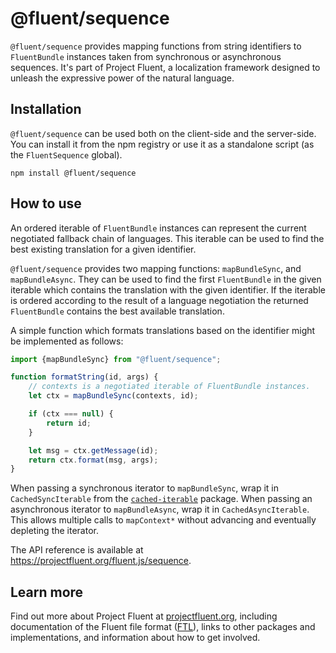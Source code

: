 # @fluent/sequence

`@fluent/sequence` provides mapping functions from string identifiers to
`FluentBundle` instances taken from synchronous or asynchronous sequences.
It's part of Project Fluent, a localization framework designed to unleash the
expressive power of the natural language.


## Installation

`@fluent/sequence` can be used both on the client-side and the server-side.
You can install it from the npm registry or use it as a standalone script (as
the `FluentSequence` global).

    npm install @fluent/sequence


## How to use

An ordered iterable of `FluentBundle` instances can represent the current
negotiated fallback chain of languages. This iterable can be used to find the
best existing translation for a given identifier.

`@fluent/sequence` provides two mapping functions: `mapBundleSync`, and
`mapBundleAsync`. They can be used to find the first `FluentBundle` in the
given iterable which contains the translation with the given identifier. If
the iterable is ordered according to the result of a language negotiation the
returned `FluentBundle` contains the best available translation.

A simple function which formats translations based on the identifier might
be implemented as follows:

```js
import {mapBundleSync} from "@fluent/sequence";

function formatString(id, args) {
    // contexts is a negotiated iterable of FluentBundle instances.
    let ctx = mapBundleSync(contexts, id);

    if (ctx === null) {
        return id;
    }

    let msg = ctx.getMessage(id);
    return ctx.format(msg, args);
}
```

When passing a synchronous iterator to `mapBundleSync`, wrap it in
`CachedSyncIterable` from the [`cached-iterable`][] package. When passing an
asynchronous iterator to `mapBundleAsync`, wrap it in `CachedAsyncIterable`.
This allows multiple calls to `mapContext*` without advancing and eventually
depleting the iterator.

The API reference is available at
https://projectfluent.org/fluent.js/sequence.

[`cached-iterable`]: https://www.npmjs.com/package/cached-iterable


## Learn more

Find out more about Project Fluent at [projectfluent.org][], including
documentation of the Fluent file format ([FTL][]), links to other packages and
implementations, and information about how to get involved.

[projectfluent.org]: https://projectfluent.org
[FTL]: https://projectfluent.org/fluent/guide/
